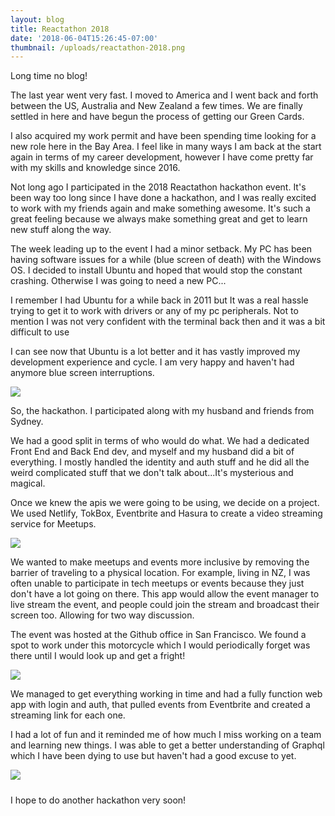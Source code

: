 ```yaml
---
layout: blog
title: Reactathon 2018
date: '2018-06-04T15:26:45-07:00'
thumbnail: /uploads/reactathon-2018.png
---
```

Long time no blog! 

The last year went very fast. I moved to America and I went back and forth between the US, Australia and New Zealand a few times. We are finally settled in here and have begun the process of getting our Green Cards.

I also acquired my work permit and have been spending time looking for a new role here in the Bay Area. I feel like in many ways I am back at the start again in terms of my career development, however I have come pretty far with my skills and knowledge since 2016. 

Not long ago I participated in the 2018 Reactathon hackathon event. It's been way too long since I have done a hackathon, and I was really excited to work with my friends again and make something awesome. It's such a great feeling because we always make something great and get to learn new stuff along the way. 

The week leading up to the event I had a minor setback. My PC has been having software issues for a while (blue screen of death) with the Windows OS. I decided to install Ubuntu and hoped  that would stop the constant crashing. Otherwise I was going to need a new PC... 

I remember I had Ubuntu for a while back in 2011 but It was a real hassle trying to get it to work with drivers or any of my pc peripherals. Not to mention I was not very confident with the terminal back then and it was a bit difficult to use

I can see now that Ubuntu is a lot better and it has vastly improved my development experience and cycle. I am very happy and haven't had anymore blue screen interruptions.

<img src="/uploads/two-pcs.jpg" class="blog-images-md">

So, the hackathon. I participated along with my husband and friends from Sydney.

We had a good split in terms of who would do what. We had a dedicated Front End and Back End dev, and myself and my husband did a bit of everything. I mostly handled the identity and auth stuff and he did all the weird complicated stuff that we don't talk about...It's mysterious and magical. 

Once we knew the apis we were going to be using, we decide on a project. We used Netlify, TokBox, Eventbrite and Hasura to create a video streaming service for Meetups. 

<img class="blog-images-md" src="/uploads/assemble.png"/>

We wanted to make meetups and events more inclusive by removing the barrier of traveling to a physical location. For example, living in NZ, I was often unable to participate in tech meetups or events because they just don't have a lot going on there. This app would allow the event manager to live stream the event, and people could join the stream and broadcast their screen too. Allowing for two way discussion. 

The event was hosted at the Github office in San Francisco. We found a spot to work under this motorcycle which I would periodically forget was there until I would look up and get a fright!

<img class="blog-images-md" src="/uploads/motor-bike.jpg"/>

We managed to get everything working in time and had a fully function web app with login and auth, that pulled events from Eventbrite and created a streaming link for each one.

I had a lot of fun and it reminded me of how much I miss working on a team and learning new things. I was able to get a better understanding of Graphql which I have been dying to use but haven't had a good excuse to yet. 

<img class="blog-images-md" style="margin-bottom:10px" src="/uploads/hackathon-2018.png"/>

I hope to do another hackathon very soon!
